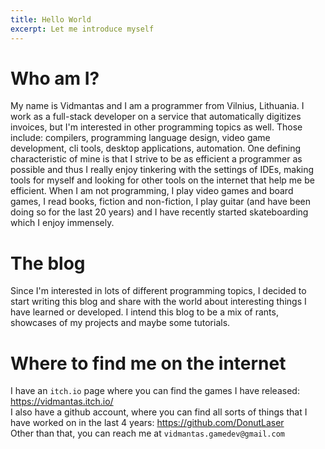 ```yaml
---
title: Hello World
excerpt: Let me introduce myself
---
```


# Who am I?
My name is Vidmantas and I am a programmer from Vilnius, Lithuania. I work as a full-stack developer on a service that automatically digitizes invoices, but I'm interested in other programming topics as well. Those include: compilers, programming language design, video game development, cli tools, desktop applications, automation. One defining characteristic of mine is that I strive to be as efficient a programmer as possible and thus I really enjoy tinkering with the settings of IDEs, making tools for myself and looking for other tools on the internet that help me be efficient. When I am not programming, I play video games and board games, I read books, fiction and non-fiction, I play guitar (and have been doing so for the last 20 years) and I have recently started skateboarding which I enjoy immensely.

# The blog
Since I'm interested in lots of different programming topics, I decided to start writing this blog and share with the world about interesting things I have learned or developed. I intend this blog to be a mix of rants, showcases of my projects and maybe some tutorials.

# Where to find me on the internet
I have an `itch.io` page where you can find the games I have released: https://vidmantas.itch.io/  
I also have a github account, where you can find all sorts of things that I have worked on in the last 4 years: https://github.com/DonutLaser  
Other than that, you can reach me at `vidmantas.gamedev@gmail.com`  